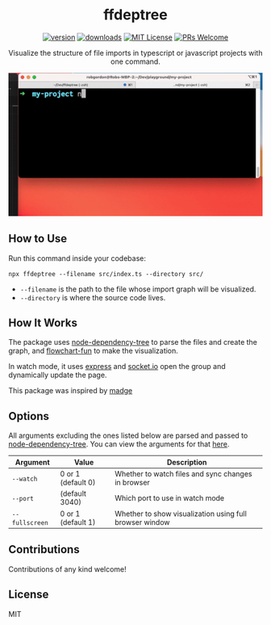<div align="center">

# ffdeptree

<!-- prettier-ignore-start -->
[![version][version-badge]][package]
[![downloads][downloads-badge]][npmtrends]
[![MIT License][license-badge]][license]
[![PRs Welcome][prs-badge]][prs]
<!-- prettier-ignore-end -->

Visualize the structure of file imports in typescript or javascript projects with one command.

![Demo of using ffdeptree in watch mode](https://github.com/tone-row/ffdeptree/blob/main/demo.gif?raw=true)

</div>

## How to Use

Run this command inside your codebase:

```
npx ffdeptree --filename src/index.ts --directory src/
```

- `--filename` is the path to the file whose import graph will be visualized.
- `--directory` is where the source code lives.

## How It Works

The package uses [node-dependency-tree] to parse the files and create the graph, and [flowchart-fun](https://flowchart.fun/) to make the visualization.

In watch mode, it uses [express](https://github.com/expressjs/express) and [socket.io](https://github.com/socketio/socket.io) open the group and dynamically update the page.

This package was inspired by [madge](https://github.com/pahen/madge)

## Options

All arguments excluding the ones listed below are parsed and passed to [node-dependency-tree]. You can view the arguments for that [here](https://github.com/dependents/node-dependency-tree#usage).

| Argument       | Value              | Description                                             |
| -------------- | ------------------ | ------------------------------------------------------- |
| `--watch`      | 0 or 1 (default 0) | Whether to watch files and sync changes in browser      |
| `--port`       | (default 3040)     | Which port to use in watch mode                         |
| `--fullscreen` | 0 or 1 (default 1) | Whether to show visualization using full browser window |

## Contributions

Contributions of any kind welcome!

## License

MIT

<!-- prettier-ignore-start -->
[version-badge]: https://img.shields.io/npm/v/ffdeptree.svg?style=flat-square
[package]: https://www.npmjs.com/package/ffdeptree
[downloads-badge]: https://img.shields.io/npm/dm/ffdeptree.svg?style=flat-square
[npmtrends]: https://www.npmtrends.com/ffdeptree
[license-badge]: https://img.shields.io/npm/l/ffdeptree.svg?style=flat-square
[license]: https://github.com/tone-row/ffdeptree/blob/main/LICENSE
[prs-badge]: https://img.shields.io/badge/PRs-welcome-brightgreen.svg?style=flat-square
[prs]: https://makeapullrequest.com
[node-dependency-tree]: https://github.com/dependents/node-dependency-tree
<!-- prettier-ignore-end -->
